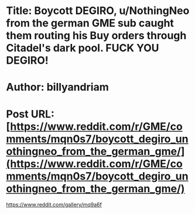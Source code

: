 # Title: Boycott DEGIRO, u/NothingNeo from the german GME sub caught them routing his Buy orders through Citadel's dark pool. FUCK YOU DEGIRO!
# Author: billyandriam
# Post URL: [https://www.reddit.com/r/GME/comments/mqn0s7/boycott_degiro_unothingneo_from_the_german_gme/](https://www.reddit.com/r/GME/comments/mqn0s7/boycott_degiro_unothingneo_from_the_german_gme/)


https://www.reddit.com/gallery/mq9a6f